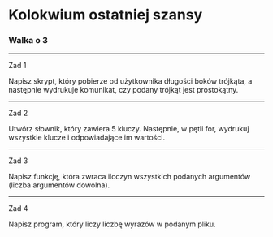 # Kolokwium ostatniej szansy
### Walka o 3

---

Zad 1

Napisz skrypt, który pobierze od użytkownika długości boków trójkąta, a następnie wydrukuje komunikat, czy podany trójkąt jest prostokątny.

---

Zad 2

Utwórz słownik, który zawiera 5 kluczy. Następnie, w pętli for, wydrukuj wszystkie klucze i odpowiadające im wartości.

---

Zad 3

Napisz funkcję, która zwraca iloczyn wszystkich podanych argumentów (liczba argumentów dowolna).

---

Zad 4

Napisz program, który liczy liczbę wyrazów w podanym pliku.
